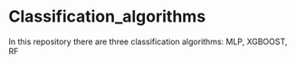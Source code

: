 # Classification_algorithms
In this repository there are three classification algorithms: MLP, XGBOOST, RF
